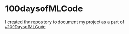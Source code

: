 # 100daysofMLCode
I created the repository to document my project as a part of [#100DaysofMLCode](https://github.com/llSourcell/100_Days_of_ML_Code)
